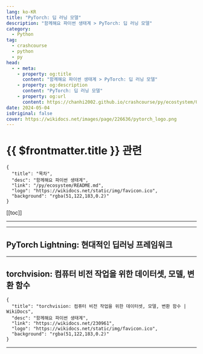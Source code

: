 ```yaml
---
lang: ko-KR
title: "PyTorch: 딥 러닝 모델"
description: "함께해요 파이썬 생태계 > PyTorch: 딥 러닝 모델"
category:
  - Python
tag: 
  - crashcourse
  - python
  - py
head:
  - - meta:
    - property: og:title
      content: "함께해요 파이썬 생태계 > PyTorch: 딥 러닝 모델"
    - property: og:description
      content: "PyTorch: 딥 러닝 모델"
    - property: og:url
      content: https://chanhi2002.github.io/crashcourse/py/ecostystem/05/py-torch.html
date: 2024-05-04
isOriginal: false
cover: https://wikidocs.net/images/page/226636/pytorch_logo.png
---
```


# {{ $frontmatter.title }} 관련

```component VPCard
{
  "title": "목차",
  "desc": "함께해요 파이썬 생태계",
  "link": "/py/ecosystem/README.md",
  "logo": "https://wikidocs.net/static/img/favicon.ico",
  "background": "rgba(51,122,183,0.2)"
}
```

[[toc]]

---

<SiteInfo
  name="PyTorch: 딥 러닝 모델 | WikiDocs"
  desc="함께해요 파이썬 생태계"
  url="https://wikidocs.net/226636"
  logo="https://wikidocs.net/static/img/favicon.ico"
  preview="https://wikidocs.net/images/page/226636/pytorch_logo.png"/>

<!-- TODO: 작성 -->

---

## PyTorch Lightning: 현대적인 딥러닝 프레임워크

<SiteInfo
  name="PyTorch Lightning: 현대적인 딥러닝 프레임워크 | WikiDocs"
  desc="함께해요 파이썬 생태계"
  url="https://wikidocs.net/232685"
  logo="https://wikidocs.net/static/img/favicon.ico"
  preview="https://wikidocs.net/images/page/232685/pytorch-lighting_logo.png"/>

<!-- TODO: 작성 -->

---

## torchvision: 컴퓨터 비전 작업을 위한 데이터셋, 모델, 변환 함수

```component VPCard
{
  "title": "torchvision: 컴퓨터 비전 작업을 위한 데이터셋, 모델, 변환 함수 | WikiDocs",
  "desc": "함께해요 파이썬 생태계",
  "link": "https://wikidocs.net/230961",
  "logo": "https://wikidocs.net/static/img/favicon.ico",
  "background": "rgba(51,122,183,0.2)"
}
```

<!-- TODO: 작성 -->


---

<TagLinks />